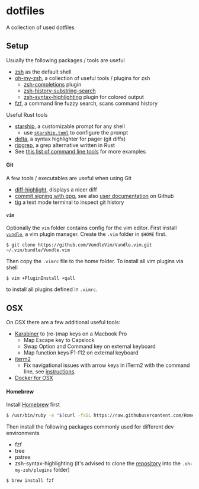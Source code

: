 dotfiles
========

A collection of used dotfiles

## Setup

Usually the following packages / tools are useful

* [zsh](https://www.zsh.org/) as the default shell
* [oh-my-zsh](https://github.com/robbyrussell/oh-my-zsh), a collection of useful tools / plugins for zsh
  * [zsh-completions](https://github.com/zsh-users/zsh-completions/#oh-my-zsh) plugin
  * [zsh-history-substring-search](https://github.com/zsh-users/zsh-history-substring-search)
  * [zsh-syntax-highlighting](https://github.com/zsh-users/zsh-syntax-highlighting) plugin for colored output
* [fzf](https://github.com/junegunn/fzf), a command line fuzzy search, scans command history

Useful Rust tools

* [starship](https://starship.rs/), a customizable prompt for any shell
  * use [`starship.toml`](./starship.toml) to configure the prompt
* [delta](https://github.com/dandavison/delta), a syntax highlighter for pager (git diffs)
* [ripgrep](https://github.com/BurntSushi/ripgrep), a grep alternative written in Rust
* See [this list of command line tools](https://gist.github.com/sts10/daadbc2f403bdffad1b6d33aff016c0a) for more examples

#### Git

A few tools / executables are useful when using Git

* [diff-highlight](https://github.com/git/git/tree/master/contrib/diff-highlight), displays a nicer diff
* [commit signing with gpg](https://github.com/drduh/YubiKey-Guide), see also [user documentation](https://help.github.com/articles/signing-commits/) on Github
* [tig](https://github.com/jonas/tig) a text mode terminal to inspect git history

#### `vim`

Optionally the `vim` folder contains config for the vim editor. First install [`vundle`](https://github.com/VundleVim/Vundle.vim), a vim plugin manager. Create the `.vim` folder in `$HOME` first.

```shell
$ git clone https://github.com/VundleVim/Vundle.vim.git ~/.vim/bundle/Vundle.vim
```

Then copy the `.vimrc` file to the home folder. To install all vim plugins via shell

```
$ vim +PluginInstall +qall
```

to install all plugins defined in `.vimrc`.

## OSX

On OSX there are a few additional useful tools:

* [Karabiner](https://pqrs.org/osx/karabiner/) to (re-)map keys on a Macbook Pro
  - Map Escape key to Capslock
  - Swap Option and Command key on external keyboard
  - Map function keys F1-f12 on external keyboard
* [iterm2](https://www.iterm2.com/downloads.html)
  - Fix navigational issues with arrow keys in iTerm2 with the command line, see [instructions](https://apple.stackexchange.com/a/293988).
* [Docker for OSX](https://docs.docker.com/docker-for-mac/)


#### Homebrew

Install [Homebrew](https://brew.sh/) first

```bash
$ /usr/bin/ruby -e "$(curl -fsSL https://raw.githubusercontent.com/Homebrew/install/master/install)"
```

Then install the following packages commonly used for different dev environments

* fzf
* tree
* pstree
* zsh-syntax-highlighting (it's advised to clone the [repository](https://github.com/zsh-users/zsh-syntax-highlighting/blob/master/INSTALL.md) into the `.oh-my-zsh/plugins` folder)

```bash
$ brew install fzf
```
